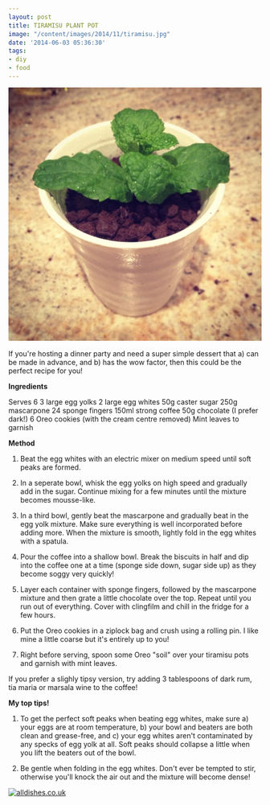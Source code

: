 ```yaml
---
layout: post
title: TIRAMISU PLANT POT
image: "/content/images/2014/11/tiramisu.jpg"
date: '2014-06-03 05:36:30'
tags:
- diy
- food
---
```


![](/content/images/2014/May/tiramisu.jpg)

If you're hosting a dinner party and need a super simple dessert that a) can be made in advance, and b) has the wow factor, then this could be the perfect recipe for you!

**Ingredients**

Serves 6
3 large egg yolks
2 large egg whites
50g caster sugar
250g mascarpone
24 sponge fingers
150ml strong coffee
50g chocolate (I prefer dark!)
6 Oreo cookies (with the cream centre removed)
Mint leaves to garnish

**Method**

1) Beat the egg whites with an electric mixer on medium speed until soft peaks are formed.

2) In a seperate bowl, whisk the egg yolks on high speed and gradually add in the sugar. Continue mixing for a few minutes until the mixture becomes mousse-like.

3) In a third bowl, gently beat the mascarpone and gradually beat in the egg yolk mixture. Make sure everything is well incorporated before adding more. When the mixture is smooth, lightly fold in the egg whites with a spatula.

4) Pour the coffee into a shallow bowl. Break the biscuits in half and dip into the coffee one at a time (sponge side down, sugar side up) as they become soggy very quickly!

5) Layer each container with sponge fingers, followed by the mascarpone mixture and then grate a little chocolate over the top. Repeat until you run out of everything. Cover with clingfilm and chill in the fridge for a few hours.

6) Put the Oreo cookies in a ziplock bag and crush using a rolling pin. I like mine a little coarse but it's entirely up to you!

7) Right before serving, spoon some Oreo "soil" over your tiramisu pots and garnish with mint leaves.

If you prefer a slighly tipsy version, try adding 3 tablespoons of dark rum, tia maria or marsala wine to the coffee!

**My top tips!**

1) To get the perfect soft peaks when beating egg whites, make sure a) your eggs are at room temperature, b) your bowl and beaters are both clean and grease-free, and c) your egg whites aren't contaminated by any specks of egg yolk at all. Soft peaks should collapse a little when you lift the beaters out of the bowl.

2) Be gentle when folding in the egg whites. Don't ever be tempted to stir, otherwise you'll knock the air out and the mixture will become dense!

<a title="alldishes.co.uk" href="http://www.alldishes.co.uk/" id="hr-Cerwx"><img src="http://widget.alldishes.co.uk/blogcounter/image?image=red_s&blog_id=Cerwx" alt="alldishes.co.uk" border="0" /></a><script type="text/javascript"><!--
var hr_currentTime = new Date();var hr_timestamp = Date.parse(hr_currentTime.getMonth() + 1 + "/" + hr_currentTime.getDate() + "/" + hr_currentTime.getFullYear()) / 1000;document.write('<scr'+'ipt type="text/javascript" src="http://widget.alldishes.co.uk/blogcounter.js?blog_id=Cerwx&timestamp=' + hr_timestamp +'"></scr'+'ipt>');
// --></script>